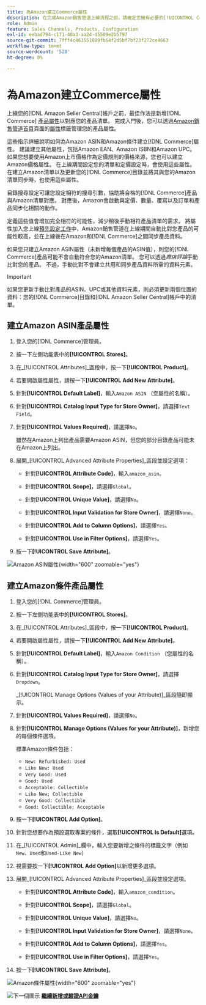 ```yaml
---
title: 為Amazon建立Commerce屬性
description: 在完成Amazon銷售管道上線流程之前，請確定您擁有必要的[!UICONTROL Commerce]產品屬性。
role: Admin
feature: Sales Channels, Products, Configuration
exl-id: eebad794-c171-40a3-aa24-d5509e2b5797
source-git-commit: 7fff4c463551089fb64f2d5bf7bf23f272ce4663
workflow-type: tm+mt
source-wordcount: '520'
ht-degree: 0%

---
```


# 為Amazon建立Commerce屬性

上線您的[!DNL Amazon Seller Central]帳戶之前，最佳作法是新增[!DNL Commerce] [產品屬性](https://experienceleague.adobe.com/docs/commerce-admin/catalog/product-attributes/product-attributes.html)以對應您的產品清單。 完成入門後，您可以透過[Amazon銷售管道首頁](./amazon-sales-channel-home.md)頁面的[屬性](./managing-attributes.md)標籤管理您的產品屬性。

這些指示詳細說明如何為Amazon ASIN和Amazon條件建立[!DNL Commerce]屬性。 建議建立其他屬性，包括Amazon EAN、Amazon ISBN和Amazon UPC。 如果您想要使用Amazon上市價格作為定價規則的價格來源，您也可以建立Amazon價格屬性。 在上線期間設定您的清單和定價設定時，會使用這些屬性。 在建立Amazon清單以及更新您的[!DNL Commerce]目錄並將其與您的Amazon清單同步時，也使用這些屬性。

目錄搜尋設定可讓您設定相符的搜尋引數，協助將合格的[!DNL Commerce]產品與Amazon清單對應。 對應後，Amazon會啟動與定價、數量、覆寫以及訂單和產品同步化相關的動作。

定義這些值會增加完全相符的可能性，減少稍後手動相符產品清單的需求。 將屬性加入您上線[預先設定工作](./amazon-pre-setup-tasks.md)中，Amazon銷售管道在上線期間自動比對您產品的可能性較高，並在上線後在Amazon和[!DNL Commerce]之間同步產品資料。

如果您只建立Amazon ASIN屬性（未新增每個產品的ASIN值），則您的[!DNL Commerce]產品可能不會自動符合您的Amazon清單。 您可以透過&#x200B;_商店評論_&#x200B;手動比對您的產品。 不過，手動比對不會建立共用和同步產品資料所需的資料元素。

>[!IMPORTANT]
>
>如果您更新手動比對產品的ASIN、UPC或其他資料元素，則必須更新兩個位置的資料：您的[!DNL Commerce]目錄和[!DNL Amazon Seller Central]帳戶中的清單。

## 建立Amazon ASIN產品屬性

1. 登入您的[!DNL Commerce]管理員。

1. 按一下左側功能表中的&#x200B;**[!UICONTROL Stores]**。

1. 在&#x200B;_[!UICONTROL Attributes]_區段中，按一下&#x200B;**[!UICONTROL Product]**。

1. 若要開啟屬性屬性，請按一下&#x200B;**[!UICONTROL Add New Attribute]**。

1. 針對&#x200B;**[!UICONTROL Default Label]**，輸入`Amazon ASIN` （您屬性的名稱）。

1. 針對&#x200B;**[!UICONTROL Catalog Input Type for Store Owner]**，請選擇`Text Field`。

1. 針對&#x200B;**[!UICONTROL Values Required]**，請選擇`No`。

   雖然在Amazon上列出產品需要Amazon ASIN，但您的部分目錄產品可能未在Amazon上列出。

1. 展開&#x200B;_[!UICONTROL Advanced Attribute Properties]_區段並設定選項：

   - 針對&#x200B;**[!UICONTROL Attribute Code]**，輸入`amazon_asin`。

   - 針對&#x200B;**[!UICONTROL Scope]**，請選擇`Global`。

   - 針對&#x200B;**[!UICONTROL Unique Value]**，請選擇`No`。

   - 針對&#x200B;**[!UICONTROL Input Validation for Store Owner]**，請選擇`None`。

   - 針對&#x200B;**[!UICONTROL Add to Column Options]**，請選擇`Yes`。

   - 針對&#x200B;**[!UICONTROL Use in Filter Options]**，請選擇`Yes`。

1. 按一下&#x200B;**[!UICONTROL Save Attribute]**。

![Amazon ASIN屬性](assets/creating-asin-attribute.png){width="600" zoomable="yes"}

## 建立Amazon條件產品屬性

1. 登入您的[!DNL Commerce]管理員。

1. 按一下左側功能表中的&#x200B;**[!UICONTROL Stores]**。

1. 在&#x200B;_[!UICONTROL Attributes]_區段中，按一下&#x200B;**[!UICONTROL Product]**。

1. 若要開啟屬性屬性，請按一下&#x200B;**[!UICONTROL Add New Attribute]**。

1. 針對&#x200B;**[!UICONTROL Default Label]**，輸入`Amazon Condition` （您屬性的名稱）。

1. 針對&#x200B;**[!UICONTROL Catalog Input Type for Store Owner]**，請選擇`Dropdown`。

   _[!UICONTROL Manage Options (Values of your Attribute)]_區段隨即顯示。

1. 針對&#x200B;**[!UICONTROL Values Required]**，請選擇`No`。

1. 針對&#x200B;**[!UICONTROL Manage Options (Values for your Attribute)]**，新增您的每個條件選項。

   標準Amazon條件包括：

   - `New: Refurbished: Used`
   - `Like New: Used`
   - `Very Good: Used`
   - `Good: Used`
   - `Acceptable: Collectible`
   - `Like New; Collectible`
   - `Very Good: Collectible`
   - `Good: Collectible; Acceptable`

1. 按一下&#x200B;**[!UICONTROL Add Option]**。

1. 針對您想要作為預設選取專案的條件，選取&#x200B;**[!UICONTROL Is Default]**&#x200B;選項。

1. 在&#x200B;_[!UICONTROL Admin]_欄中，輸入您要新增之條件的標籤文字（例如`New`、`Used`和`Used-Like New`）

1. 視需要按一下&#x200B;**[!UICONTROL Add Option]**&#x200B;以新增更多選項。

1. 展開&#x200B;_[!UICONTROL Advanced Attribute Properties]_區段並設定選項。

   - 針對&#x200B;**[!UICONTROL Attribute Code]**，輸入`amazon_condition`。

   - 針對&#x200B;**[!UICONTROL Scope]**，請選擇`Global`。

   - 針對&#x200B;**[!UICONTROL Unique Value]**，請選擇`No`。

   - 針對&#x200B;**[!UICONTROL Input Validation for Store Owner]**，請選擇`None`。

   - 針對&#x200B;**[!UICONTROL Add to Column Options]**，請選擇`Yes`。

   - 針對&#x200B;**[!UICONTROL Use in Filter Options]**，請選擇`Yes`。

1. 按一下&#x200B;**[!UICONTROL Save Attribute]**。

![Amazon條件屬性](assets/creating-amazon-condition-attribute.png){width="600" zoomable="yes"}

![下一個圖示](assets/btn-next.png) [**繼續新增或驗證API金鑰**](./amazon-verify-api-key.md)
